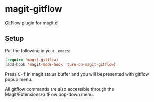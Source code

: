 magit-gitflow
=============

[GitFlow][gitflow] plugin for magit.el


Setup
-----

Put the following in your `.emacs`:

```lisp
(require 'magit-gitflow)
(add-hook 'magit-mode-hook 'turn-on-magit-gitflow)
```

Press <kbd>C-f</kbd> in magit status buffer and you will be presented with
gitflow popup menu.

All gitflow commands are also accessible through the Magit/Extensions/GitFlow
pop-down menu.


[gitflow]: https://github.com/petervanderdoes/gitflow
[magit]: https://github.com/magit/magit/tree/master

